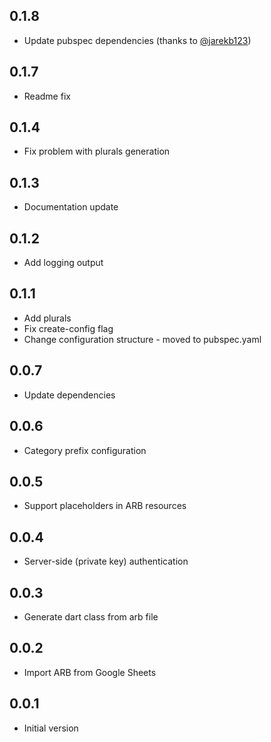 ## 0.1.8
- Update pubspec dependencies (thanks to [@jarekb123](https://github.com/jarekb123))


## 0.1.7
- Readme fix

## 0.1.4
- Fix problem with plurals generation

## 0.1.3
- Documentation update

## 0.1.2
- Add logging output

## 0.1.1
- Add plurals
- Fix create-config flag
- Change configuration structure - moved to pubspec.yaml

## 0.0.7

- Update dependencies

## 0.0.6

- Category prefix configuration

## 0.0.5

- Support placeholders in ARB resources

## 0.0.4

- Server-side (private key) authentication

## 0.0.3

- Generate dart class from arb file

## 0.0.2

- Import ARB from Google Sheets

## 0.0.1

- Initial version
